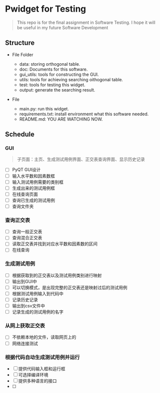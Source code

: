 # Pwidget for Testing

> This repo is for the final assignment in Software Testing. I hope it will be useful in my future Software Development

## Structure

* File Folder
   - data: storing orthogonal table.
   - doc: Documents for this software.
   - gui_utils: tools for constructing the GUI.
   - utils: tools for achieving searching oithogonal table.
   - test: tools for testing this widget.
   - output: generate the searching result.

* File
   - main.py: run this widget.
   - requirements.txt: install environment what this software needed.
   - README.md: YOU ARE WATCHING NOW.

## Schedule 

### GUI

> 子页面：主页、生成测试用例界面、正交表查询界面、显示历史记录

- [ ] PyQT GUI设计
- [ ] 输入水平数和因素数框
- [ ] 输入测试用例需要的类别框
- [ ] 生成出来的测试用例框
- [ ] 在线查询页面
- [ ] 查询已生成的测试用例
- [ ] 查询文件夹

### 查询正交表

- [ ] 查询一般正交表
- [ ] 查询混合正交表
- [ ] 读取正交表并找到对应水平数和因素数的区间
- [ ] 在线查询

### 生成测试用例

- [ ] 根据获取到的正交表以及测试用例类别进行映射
- [ ] 输出到GUI中
- [ ] 可以切换模式，是出现完整的正交表还是映射过后的测试用例
- [ ] 根据测试用例输入到代码中
- [ ] 记录历史记录
- [ ] 输出到csv文件中
- [ ] 记录生成的测试用例的名字

### 从网上获取正交表

- [ ] 不依赖本地的文件，读取网页上的
- [ ] 网络连接测试

### 根据代码自动生成测试用例并运行

- [ ] 提供代码输入框和运行框
- [ ] 可选择编译环境
- [ ] 提供多种语言的接口
- [ ] 